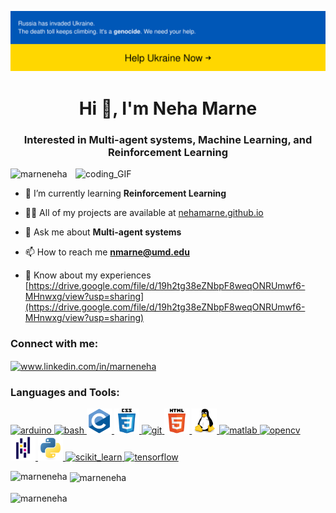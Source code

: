[![Stand With Ukraine](https://raw.githubusercontent.com/vshymanskyy/StandWithUkraine/main/banner2-direct.svg)](https://stand-with-ukraine.pp.ua)
<h1 align="center">Hi 👋, I'm Neha Marne</h1>
<h3 align="center">Interested in Multi-agent systems, Machine Learning, and Reinforcement Learning</h3>
<img align="right" alt="coding_GIF" width="400" src="![image](https://user-images.githubusercontent.com/51331480/216860459-872677c5-8d87-413a-baee-605ec25b51df.png)">
<p align="left"> <img src="https://komarev.com/ghpvc/?username=marneneha&label=Profile%20views&color=0e75b6&style=flat" alt="marneneha" /> </p>

- 🌱 I’m currently learning **Reinforcement Learning**

- 👨‍💻 All of my projects are available at [nehamarne.github.io](nehamarne.github.io)

- 💬 Ask me about **Multi-agent systems**

- 📫 How to reach me **nmarne@umd.edu**

- 📄 Know about my experiences [https://drive.google.com/file/d/19h2tg38eZNbpF8weqONRUmwf6-MHnwxg/view?usp=sharing](https://drive.google.com/file/d/19h2tg38eZNbpF8weqONRUmwf6-MHnwxg/view?usp=sharing)

<h3 align="left">Connect with me:</h3>
<p align="left">
<a href="https://linkedin.com/in/www.linkedin.com/in/marneneha" target="blank"><img align="center" src="https://raw.githubusercontent.com/rahuldkjain/github-profile-readme-generator/master/src/images/icons/Social/linked-in-alt.svg" alt="www.linkedin.com/in/marneneha" height="30" width="40" /></a>
</p>

<h3 align="left">Languages and Tools:</h3>
<p align="left"> <a href="https://www.arduino.cc/" target="_blank" rel="noreferrer"> <img src="https://cdn.worldvectorlogo.com/logos/arduino-1.svg" alt="arduino" width="40" height="40"/> </a> <a href="https://www.gnu.org/software/bash/" target="_blank" rel="noreferrer"> <img src="https://www.vectorlogo.zone/logos/gnu_bash/gnu_bash-icon.svg" alt="bash" width="40" height="40"/> </a> <a href="https://www.cprogramming.com/" target="_blank" rel="noreferrer"> <img src="https://raw.githubusercontent.com/devicons/devicon/master/icons/c/c-original.svg" alt="c" width="40" height="40"/> </a> <a href="https://www.w3schools.com/css/" target="_blank" rel="noreferrer"> <img src="https://raw.githubusercontent.com/devicons/devicon/master/icons/css3/css3-original-wordmark.svg" alt="css3" width="40" height="40"/> </a> <a href="https://git-scm.com/" target="_blank" rel="noreferrer"> <img src="https://www.vectorlogo.zone/logos/git-scm/git-scm-icon.svg" alt="git" width="40" height="40"/> </a> <a href="https://www.w3.org/html/" target="_blank" rel="noreferrer"> <img src="https://raw.githubusercontent.com/devicons/devicon/master/icons/html5/html5-original-wordmark.svg" alt="html5" width="40" height="40"/> </a> <a href="https://www.linux.org/" target="_blank" rel="noreferrer"> <img src="https://raw.githubusercontent.com/devicons/devicon/master/icons/linux/linux-original.svg" alt="linux" width="40" height="40"/> </a> <a href="https://www.mathworks.com/" target="_blank" rel="noreferrer"> <img src="https://upload.wikimedia.org/wikipedia/commons/2/21/Matlab_Logo.png" alt="matlab" width="40" height="40"/> </a> <a href="https://opencv.org/" target="_blank" rel="noreferrer"> <img src="https://www.vectorlogo.zone/logos/opencv/opencv-icon.svg" alt="opencv" width="40" height="40"/> </a> <a href="https://pandas.pydata.org/" target="_blank" rel="noreferrer"> <img src="https://raw.githubusercontent.com/devicons/devicon/2ae2a900d2f041da66e950e4d48052658d850630/icons/pandas/pandas-original.svg" alt="pandas" width="40" height="40"/> </a> <a href="https://www.python.org" target="_blank" rel="noreferrer"> <img src="https://raw.githubusercontent.com/devicons/devicon/master/icons/python/python-original.svg" alt="python" width="40" height="40"/> </a> <a href="https://scikit-learn.org/" target="_blank" rel="noreferrer"> <img src="https://upload.wikimedia.org/wikipedia/commons/0/05/Scikit_learn_logo_small.svg" alt="scikit_learn" width="40" height="40"/> </a> <a href="https://www.tensorflow.org" target="_blank" rel="noreferrer"> <img src="https://www.vectorlogo.zone/logos/tensorflow/tensorflow-icon.svg" alt="tensorflow" width="40" height="40"/> </a> </p>

<p><img align="left" src="https://github-readme-stats.vercel.app/api/top-langs?username=marneneha&show_icons=true&locale=en&layout=compact" alt="marneneha" /></p>

<p>&nbsp;<img align="center" src="https://github-readme-stats.vercel.app/api?username=marneneha&show_icons=true&locale=en" alt="marneneha" /></p>

<p><img align="center" src="https://github-readme-streak-stats.herokuapp.com/?user=marneneha&" alt="marneneha" /></p>
